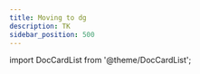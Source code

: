 ```yaml
---
title: Moving to dg
description: TK
sidebar_position: 500
---
```


import DocCardList from '@theme/DocCardList';

<DocCardList />